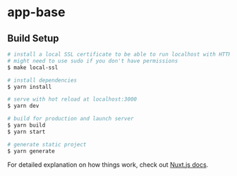 # app-base

## Build Setup

```bash
# install a local SSL certificate to be able to run localhost with HTTPS
# might need to use sudo if you don't have permissions
$ make local-ssl

# install dependencies
$ yarn install

# serve with hot reload at localhost:3000
$ yarn dev

# build for production and launch server
$ yarn build
$ yarn start

# generate static project
$ yarn generate
```

For detailed explanation on how things work, check out [Nuxt.js docs](https://nuxtjs.org).
